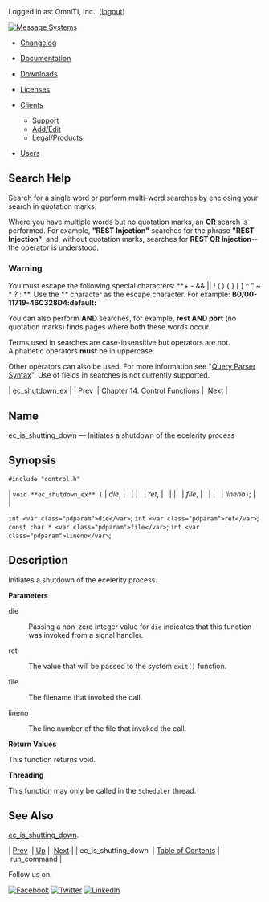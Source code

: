 Logged in as: OmniTI, Inc.  ([logout](https://support.messagesystems.com/logout.php))

[![Message Systems](https://support.messagesystems.com/images/ms-white205.png)](https://support.messagesystems.com/start.php) 

*   [Changelog](https://support.messagesystems.com/start.php?show=changelog)
*   [Documentation](https://support.messagesystems.com/docs/)
*   [Downloads](https://support.messagesystems.com/start.php)

*   [Licenses](https://support.messagesystems.com/license_summary.php)
*   <a href="">Clients</a>
    *   [Support](https://support.messagesystems.com/cs.php)
    *   [Add/Edit](https://support.messagesystems.com/edit_client.php)
    *   [Legal/Products](https://support.messagesystems.com/edit_products.php)
*   [Users](https://support.messagesystems.com/edit_customer.php)

## Search Help

Search for a single word or perform multi-word searches by enclosing your search in quotation marks.

Where you have multiple words but no quotation marks, an **OR** search is performed. For example, **"REST Injection"** searches for the phrase **"REST Injection"**, and, without quotation marks, searches for **REST OR Injection**--the operator is understood.

### Warning

You must escape the following special characters: **+ - && || ! ( ) { } [ ] ^ " ~ * ? : \**. Use the **\** character as the escape character. For example: **B0/00-11719-46C328D4\:default\:**

You can also perform **AND** searches, for example, **rest AND port** (no quotation marks) finds pages where both these words occur.

Terms used in searches are case-insensitive but operators are not. Alphabetic operators **must** be in uppercase.

Other operators can also be used. For more information see "[Query Parser Syntax](https://lucene.apache.org/core/old_versioned_docs/versions/3_0_0/queryparsersyntax.html)". Use of fields in searches is not currently supported.

| ec_shutdown_ex |
| [Prev](apis.ec_is_shutting_down.php)  | Chapter 14. Control Functions |  [Next](apis.run_command.php) |

<a name="apis.ec_shutdown_ex"></a>
## Name

ec_is_shutting_down — Initiates a shutdown of the ecelerity process

## Synopsis

`#include "control.h"`

| `void **ec_shutdown_ex** (` | <var class="pdparam">die</var>, |   |
|   | <var class="pdparam">ret</var>, |   |
|   | <var class="pdparam">file</var>, |   |
|   | <var class="pdparam">lineno</var>`)`; |   |

`int <var class="pdparam">die</var>`;
`int <var class="pdparam">ret</var>`;
`const char * <var class="pdparam">file</var>`;
`int <var class="pdparam">lineno</var>`;<a name="idp21876048"></a>
## Description

Initiates a shutdown of the ecelerity process.

**Parameters**

<dl class="variablelist">

<dt>die</dt>

<dd>

Passing a non-zero integer value for `die` indicates that this function was invoked from a signal handler.

</dd>

<dt>ret</dt>

<dd>

The value that will be passed to the system `exit()` function.

</dd>

<dt>file</dt>

<dd>

The filename that invoked the call.

</dd>

<dt>lineno</dt>

<dd>

The line number of the file that invoked the call.

</dd>

</dl>

**Return Values**

This function returns void.

**Threading**

This function may only be called in the `Scheduler` thread.

<a name="idp21888992"></a>
## See Also

[ec_is_shutting_down](apis.ec_is_shutting_down.php "ec_is_shutting_down").

| [Prev](apis.ec_is_shutting_down.php)  | [Up](control.php) |  [Next](apis.run_command.php) |
| ec_is_shutting_down  | [Table of Contents](index.php) |  run_command |

Follow us on:

[![Facebook](https://support.messagesystems.com/images/icon-facebook.png)](http://www.facebook.com/messagesystems) [![Twitter](https://support.messagesystems.com/images/icon-twitter.png)](http://twitter.com/#!/MessageSystems) [![LinkedIn](https://support.messagesystems.com/images/icon-linkedin.png)](http://www.linkedin.com/company/message-systems)